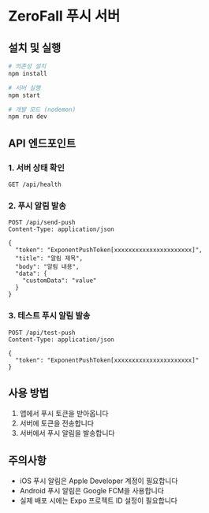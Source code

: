 # ZeroFall 푸시 서버

## 설치 및 실행

```bash
# 의존성 설치
npm install

# 서버 실행
npm start

# 개발 모드 (nodemon)
npm run dev
```

## API 엔드포인트

### 1. 서버 상태 확인

```
GET /api/health
```

### 2. 푸시 알림 발송

```
POST /api/send-push
Content-Type: application/json

{
  "token": "ExponentPushToken[xxxxxxxxxxxxxxxxxxxxxx]",
  "title": "알림 제목",
  "body": "알림 내용",
  "data": {
    "customData": "value"
  }
}
```

### 3. 테스트 푸시 알림 발송

```
POST /api/test-push
Content-Type: application/json

{
  "token": "ExponentPushToken[xxxxxxxxxxxxxxxxxxxxxx]"
}
```

## 사용 방법

1. 앱에서 푸시 토큰을 받아옵니다
2. 서버에 토큰을 전송합니다
3. 서버에서 푸시 알림을 발송합니다

## 주의사항

- iOS 푸시 알림은 Apple Developer 계정이 필요합니다
- Android 푸시 알림은 Google FCM을 사용합니다
- 실제 배포 시에는 Expo 프로젝트 ID 설정이 필요합니다
